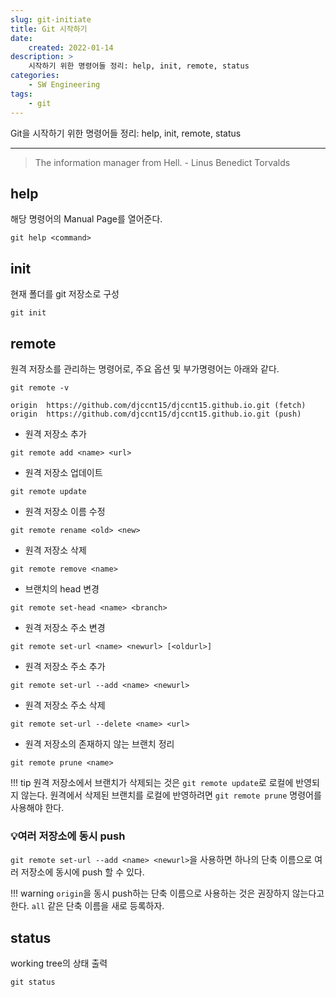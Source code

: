 ```yaml
---
slug: git-initiate
title: Git 시작하기
date:
    created: 2022-01-14
description: >
    시작하기 위한 명령어들 정리: help, init, remote, status
categories:
    - SW Engineering
tags:
    - git
---
```


Git을 시작하기 위한 명령어들 정리: help, init, remote, status  

<!-- more -->

---

> The information manager from Hell. - Linus Benedict Torvalds

## help

해당 명령어의 Manual Page를 열어준다.  

```shell
git help <command>
```

## init

현재 폴더를 git 저장소로 구성  

```shell
git init
```

## remote

원격 저장소를 관리하는 명령어로, 주요 옵션 및 부가명령어는 아래와 같다.  

```shell
git remote -v
```
```
origin  https://github.com/djccnt15/djccnt15.github.io.git (fetch)
origin  https://github.com/djccnt15/djccnt15.github.io.git (push)
```

- 원격 저장소 추가

```shell
git remote add <name> <url>
```

- 원격 저장소 업데이트

```shell
git remote update
```

- 원격 저장소 이름 수정

```shell
git remote rename <old> <new>
```

- 원격 저장소 삭제

```shell
git remote remove <name>
```

- 브랜치의 head 변경

```shell
git remote set-head <name> <branch>
```

- 원격 저장소 주소 변경

```shell
git remote set-url <name> <newurl> [<oldurl>]
```

- 원격 저장소 주소 추가

```shell
git remote set-url --add <name> <newurl>
```

- 원격 저장소 주소 삭제

```shell
git remote set-url --delete <name> <url>
```

- 원격 저장소의 존재하지 않는 브랜치 정리

```shell
git remote prune <name>
```

!!! tip
    원격 저장소에서 브랜치가 삭제되는 것은 `git remote update`로 로컬에 반영되지 않는다. 원격에서 삭제된 브랜치를 로컬에 반영하려면 `git remote prune` 명령어를 사용해야 한다.  

### 💡여러 저장소에 동시 push

`git remote set-url --add <name> <newurl>`을 사용하면 하나의 단축 이름으로 여러 저장소에 동시에 push 할 수 있다.  

!!! warning
    `origin`을 동시 push하는 단축 이름으로 사용하는 것은 권장하지 않는다고 한다. `all` 같은 단축 이름을 새로 등록하자.  

## status

working tree의 상태 출력  

```shell
git status
```
